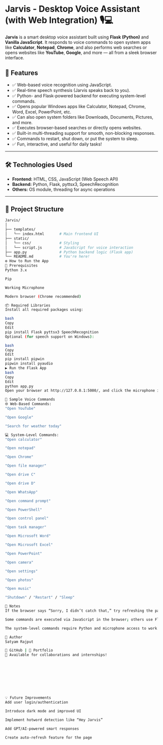 
# Jarvis - Desktop Voice Assistant (with Web Integration) 🎙️💻

**Jarvis** is a smart desktop voice assistant built using **Flask (Python)** and **Vanilla JavaScript**. It responds to voice commands to open system apps like **Calculator**, **Notepad**, **Chrome**, and also performs web searches or opens websites like **YouTube**, **Google**, and more — all from a sleek browser interface.

## 🚀 Features

- ✅ Web-based voice recognition using JavaScript.
- ✅ Real-time speech synthesis (Jarvis speaks back to you).
- ✅ Python- and Flask-powered backend for executing system-level commands.
- ✅ Opens popular Windows apps like Calculator, Notepad, Chrome, Word, Excel, PowerPoint, etc.
- ✅ Can also open system folders like Downloads, Documents, Pictures, and more.
- ✅ Executes browser-based searches or directly opens websites.
- ✅ Built-in multi-threading support for smooth, non-blocking responses.
- ✅ Commands to restart, shut down, or put the system to sleep.
- ✅ Fun, interactive, and useful for daily tasks!

---

## 🛠️ Technologies Used

- **Frontend:** HTML, CSS, JavaScript (Web Speech API)
- **Backend:** Python, Flask, pyttsx3, SpeechRecognition
- **Others:** OS module, threading for async operations

---

## 📂 Project Structure

```bash
Jarvis/
│
├── templates/
│   └── index.html       # Main frontend UI
├── static/
│   └── css/             # Styling
│   └── script.js        # JavaScript for voice interaction
├── app.py               # Python backend logic (Flask app)
└── README.md            # You're here!
⚙️ How to Run the App
🔧 Prerequisites
Python 3.x

Pip

Working Microphone

Modern browser (Chrome recommended)

📦 Required Libraries
Install all required packages using:

bash
Copy
Edit
pip install Flask pyttsx3 SpeechRecognition
Optional (for speech support on Windows):

bash
Copy
Edit
pip install pipwin
pipwin install pyaudio
▶️ Run the Flask App
bash
Copy
Edit
python app.py
Open your browser at http://127.0.0.1:5000/, and click the microphone icon to start speaking to Jarvis!

🎤 Sample Voice Commands
🌐 Web-Based Commands:
"Open YouTube"

"Open Google"

"Search for weather today"

💻 System-Level Commands:
"Open calculator"

"Open notepad"

"Open Chrome"

"Open file manager"

"Open drive C"

"Open drive D"

"Open WhatsApp"

"Open command prompt"

"Open PowerShell"

"Open control panel"

"Open task manager"

"Open Microsoft Word"

"Open Microsoft Excel"

"Open PowerPoint"

"Open camera"

"Open settings"

"Open photos"

"Open music"

"Shutdown" / "Restart" / "Sleep"

📌 Notes
If the browser says “Sorry, I didn’t catch that,” try refreshing the page.

Some commands are executed via JavaScript in the browser; others use Flask to run Python code.

The system-level commands require Python and microphone access to work correctly.

🙌 Author
Satyam Rajput

🔗 GitHub | 🔗 Portfolio
📧 Available for collaborations and internships!









💡 Future Improvements
Add user login/authentication

Introduce dark mode and improved UI

Implement hotword detection like “Hey Jarvis”

Add GPT/AI-powered smart responses

Create auto-refresh feature for the page
